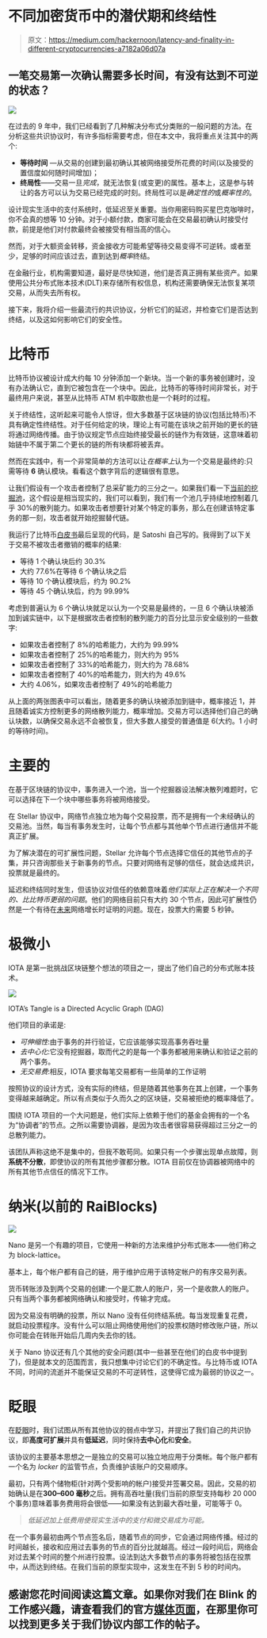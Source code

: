 # 不同加密货币中的潜伏期和终结性

> 原文：<https://medium.com/hackernoon/latency-and-finality-in-different-cryptocurrencies-a7182a06d07a>

## 一笔交易第一次确认需要多长时间，有没有达到不可逆的状态？

![](img/8b4be7d40a592503b5d6dc0c42ce3d20.png)

在过去的 9 年中，我们已经看到了几种解决分布式分类账的一般问题的方法。在分析这些共识协议时，有许多指标需要考虑，但在本文中，我将重点关注其中的两个:

*   **等待时间** —从交易的创建到最初确认其被网络接受所花费的时间(以及接受的置信度如何随时间增加)；
*   **终局性**——交易一旦*完成*，就无法恢复(或变更)的属性。基本上，这是参与转让的各方可以认为交易已经完成的时刻。终局性可以是*确定性的*或*概率性的*。

设计现实生活中的支付系统时，低延迟至关重要。当你用密码购买星巴克咖啡时，你不会真的想等 10 分钟。对于小额付款，商家可能会在交易最初确认时接受付款，前提是他们对付款最终会被接受有相当高的信心。

然而，对于大额资金转移，资金接收方可能希望等待交易变得不可逆转。或者至少，足够的时间应该过去，直到达到*概率*终结。

在金融行业，机构需要知道，最好是尽快知道，他们是否真正拥有某些资产。如果使用公共分布式账本技术(DLT)来存储所有权信息，机构还需要确保无法恢复某项交易，从而失去所有权。

接下来，我将介绍一些最流行的共识协议，分析它们的延迟，并检查它们是否达到终结，以及这如何影响它们的安全性。

# 比特币

比特币协议被设计成大约每 10 分钟添加一个新块。当一个新的事务被创建时，没有办法确认它，直到它被包含在一个块中。因此，比特币的等待时间非常长，对于最终用户来说，甚至从比特币 ATM 机中取款也是一个耗时的过程。

关于终结性，这听起来可能令人惊讶，但大多数基于区块链的协议(包括比特币)不具有确定性终结性。对于任何给定的块，理论上有可能在该块之前开始的更长的链将通过网络传播。由于协议规定节点应始终接受最长的链作为有效链，这意味着初始链中不属于第二个更长的链的所有块都将被丢弃。

然而在实践中，有一个非常简单的方法可以让*在概率上*认为一个交易是最终的:只需等待 **6** 确认模块。看看这个数字背后的逻辑很有意思。

让我们假设有一个攻击者控制了总采矿能力的三分之一。如果我们看一下[当前的挖掘池](https://btc.com/stats/pool?pool_mode=day3)，这个假设是相当现实的，我们可以看到，我们有一个池几乎持续地控制着几乎 30%的散列能力。如果攻击者想要针对某个特定的事务，那么在创建该特定事务的那一刻，攻击者就开始挖掘替代链。

我运行了比特币[白皮书](https://bitcoin.org/bitcoin.pdf)最后呈现的代码，是 Satoshi 自己写的。我得到了以下关于交易不被攻击者撤销的概率的结果:

*   等待 1 个确认块后约 30.3%
*   大约 77.6%在等待 6 个确认块之后
*   等待 10 个确认模块后，约为 90.2%
*   等待 45 个确认块后，约为 99.99%

考虑到普遍认为 6 个确认块就足以认为一个交易是最终的，一旦 6 个确认块被添加到诚实链中，以下是根据攻击者控制的散列能力的百分比显示安全级别的一些数字:

*   如果攻击者控制了 8%的哈希能力，大约为 99.99%
*   如果攻击者控制了 25%的哈希能力，则大约为 95%
*   如果攻击者控制了 33%的哈希能力，则大约为 78.68%
*   如果攻击者控制了 40%的哈希能力，则大约为 49.6%
*   大约 4.06%，如果攻击者控制了 49%的哈希能力

从上面的两张图表中可以看出，随着更多的确认块被添加到链中，概率接近 1，并且随着诚实方控制更多的网络散列能力，概率增加。交易方可以选择他们自己的确认块数，以确保交易永远不会被恢复，但大多数人接受的普通值是 6(大约。1 小时的等待时间)。

# 主要的

在基于区块链的协议中，事务进入一个池，当一个挖掘器设法解决散列难题时，它可以选择在下一个块中哪些事务将被网络接受。

在 Stellar 协议中，网络节点独立地为每个交易投票，而不是拥有一个未经确认的交易池。当然，每当有事务发生时，让每个节点都与其他单个节点进行通信并不能真正扩展。

为了解决潜在的可扩展性问题，Stellar 允许每个节点选择它信任的其他节点的子集，并只咨询那些关于新事务的节点。只要对网络有足够的信任，就会达成共识，投票就是最终的。

延迟和终结同时发生，但该协议对信任的依赖意味着*他们实际上正在解决一个不同的、比比特币更弱的问题*。他们的网络目前只有大约 30 个节点，因此可扩展性仍然是一个有待在[未来](https://hackernoon.com/tagged/future)网络增长时证明的问题。现在，投票大约需要 5 秒钟。

# 极微小

IOTA 是第一批挑战区块链整个想法的项目之一，提出了他们自己的分布式账本技术。

![](img/7c67f9cbe97d23d5cdee0c5f76d5fb43.png)

IOTA’s Tangle is a Directed Acyclic Graph (DAG)

他们项目的承诺是:

*   *可伸缩性*:由于事务的并行验证，它应该能够实现高事务吞吐量
*   *去中心化*:它没有挖掘器，取而代之的是每一个事务都被用来确认和验证之前的两个事务。
*   *无交易费*:相反，IOTA 要求每笔交易都有一些简单的工作证明

按照协议的设计方式，没有实际的终结，但是随着其他事务在其上创建，一个事务变得越来越确定。所以有点类似于久而久之的区块链，交易被拒绝的概率降低了。

围绕 IOTA 项目的一个大问题是，他们实际上依赖于他们的基金会拥有的一个名为“协调者”的节点。之所以需要协调器，是因为攻击者很容易获得超过三分之一的总散列能力。

该团队声称这绝不是集中的，但我不敢苟同。如果只有一个步骤出现单点故障，则**系统不分散**，即使协议的所有其他步骤都分散。IOTA 目前仅在协调器被网络中的所有其他节点信任的情况下工作。

# 纳米(以前的 RaiBlocks)

![](img/b34cb26a0213cd8613342d3cd597c78b.png)

Nano 是另一个有趣的项目，它使用一种新的方法来维护分布式账本——他们称之为 block-lattice。

基本上，每个帐户都有自己的链，用于维护应用于该特定帐户的有序交易列表。

货币转账涉及到两个交易的创建:一个是汇款人的账户，另一个是收款人的账户。只有当两个事务都被网络确认和接受时，传输才完成。

因为交易没有明确的投票，所以 Nano 没有任何终结系统。每当发现重复花费，就启动投票程序。没有什么可以阻止网络使用他们的投票权随时修改账户链，所以你可能会在转账开始后几周内失去你的钱。

关于 Nano 协议还有几个其他的安全问题(其中一些甚至在他们的白皮书中提到了)，但是就本文的范围而言，我只想集中讨论它们的不确定性。与比特币或 IOTA 不同，时间的流逝并不能保证交易的不可逆转性，这使得它成为最弱的协议之一。

# 眨眼

在[眨眼](https://blink.network/)时，我们试图从所有其他协议的弱点中学习，并提出了我们自己的共识协议，即**高度可扩展**并具有**低延迟**，同时保持**去中心化**和**安全**。

该协议的主要基本思想之一是独立的交易可以独立地应用于分类帐。每个账户都有一个名为 *locker* 的监管节点，负责维护该账户的交易顺序。

最初，只有两个储物柜(针对两个受影响的帐户)接受并签署交易。因此，交易的初始确认是在**300–600 毫秒**之后。拥有高吞吐量(我们当前的原型支持每秒 20 000 个事务)意味着事务费用将会很低——如果没有达到最大吞吐量，可能等于 0。

> *低延迟加上低费用使现实生活中的支付和微交易成为可能。*

在一个事务最初由两个节点签名后，随着节点的同步，它会通过网络传播。经过的时间越长，接收和应用过去事务的节点的百分比就越高。经过一段时间后，网络会对过去某个时间的整个州进行投票。设法到达大多数节点的事务将被包括在投票中，从而达到终结。在我们当前的原型实现中，这发生在不到 5 秒的时间内。

## 感谢您花时间阅读这篇文章。如果你对我们在 Blink 的工作感兴趣，请查看我们的官方[媒体页面](https://medium.com/blinknet)，在那里你可以找到更多关于我们协议内部工作的帖子。